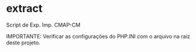 # extract
Script de Exp. Imp. CMAP-CM

IMPORTANTE: Verificar as configurações do PHP.INI com o arquivo na raiz deste projeto.